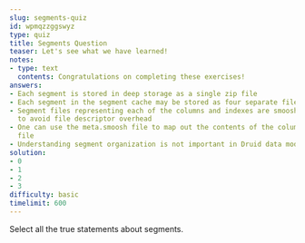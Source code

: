 ```yaml
---
slug: segments-quiz
id: wpmqzzggswyz
type: quiz
title: Segments Question
teaser: Let's see what we have learned!
notes:
- type: text
  contents: Congratulations on completing these exercises!
answers:
- Each segment is stored in deep storage as a single zip file
- Each segment in the segment cache may be stored as four separate files
- Segment files representing each of the columns and indexes are smooshed together
  to avoid file descriptor overhead
- One can use the meta.smoosh file to map out the contents of the columns in the smoosh
  file
- Understanding segment organization is not important in Druid data modeling
solution:
- 0
- 1
- 2
- 3
difficulty: basic
timelimit: 600
---
```

Select all the true statements about segments.
